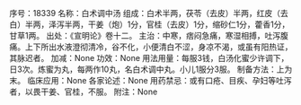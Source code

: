 序号：18339
名称：白术调中汤
组成：白术半两，茯苓（去皮）半两，红皮（去白）半两，泽泻半两，干姜（炮）1分，官桂（去皮）1分，缩砂仁1分，藿香1分，甘草1两。
出处：《宣明论》卷十二。
主治：中寒，痞闷急痛，寒湿相搏，吐泻腹痛。上下所出水液澄彻清冷，谷不化，小便清白不涩，身凉不渴，或虽有阳热证，其脉迟者。
加减：None
功效：None
用法用量：每服3钱，白汤化蜜少许调下，日3次。炼蜜为丸，每两作10丸，名白术调中丸。小儿1服分3服。
制备方法：上为末。
临床应用：None
各家论述：None
用药禁忌：或有口疮、目疾、孕妇等吐泻者，以畏干姜、官桂，不服。
附注：None
